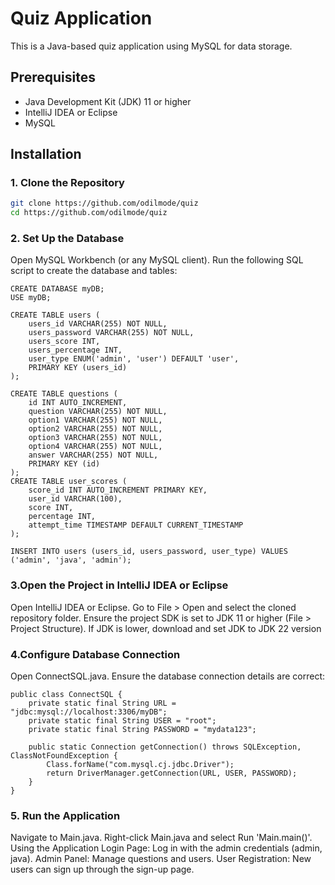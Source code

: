 # Quiz Application

This is a Java-based quiz application using MySQL for data storage.

## Prerequisites

- Java Development Kit (JDK) 11 or higher
- IntelliJ IDEA or Eclipse
- MySQL

## Installation

### 1. Clone the Repository

```sh
git clone https://github.com/odilmode/quiz
cd https://github.com/odilmode/quiz
```
### 2. Set Up the Database
Open MySQL Workbench (or any MySQL client).
Run the following SQL script to create the database and tables:

```angular2html
CREATE DATABASE myDB;
USE myDB;

CREATE TABLE users (
    users_id VARCHAR(255) NOT NULL,
    users_password VARCHAR(255) NOT NULL,
    users_score INT,
    users_percentage INT,
    user_type ENUM('admin', 'user') DEFAULT 'user',
    PRIMARY KEY (users_id)
);

CREATE TABLE questions (
    id INT AUTO_INCREMENT,
    question VARCHAR(255) NOT NULL,
    option1 VARCHAR(255) NOT NULL,
    option2 VARCHAR(255) NOT NULL,
    option3 VARCHAR(255) NOT NULL,
    option4 VARCHAR(255) NOT NULL,
    answer VARCHAR(255) NOT NULL,
    PRIMARY KEY (id)
);
CREATE TABLE user_scores (
    score_id INT AUTO_INCREMENT PRIMARY KEY,
    user_id VARCHAR(100),
    score INT,
    percentage INT,
    attempt_time TIMESTAMP DEFAULT CURRENT_TIMESTAMP
);

INSERT INTO users (users_id, users_password, user_type) VALUES ('admin', 'java', 'admin');

```
### 3.Open the Project in IntelliJ IDEA or Eclipse
Open IntelliJ IDEA or Eclipse.
Go to File > Open and select the cloned repository folder.
Ensure the project SDK is set to JDK 11 or higher (File > Project Structure).
If JDK is lower, download and set JDK to JDK 22 version
### 4.Configure Database Connection
   Open ConnectSQL.java.
   Ensure the database connection details are correct:
```
public class ConnectSQL {
    private static final String URL = "jdbc:mysql://localhost:3306/myDB";
    private static final String USER = "root";
    private static final String PASSWORD = "mydata123";

    public static Connection getConnection() throws SQLException, ClassNotFoundException {
        Class.forName("com.mysql.cj.jdbc.Driver");
        return DriverManager.getConnection(URL, USER, PASSWORD);
    }
}

```
### 5. Run the Application
Navigate to Main.java.
Right-click Main.java and select Run 'Main.main()'.
Using the Application
Login Page: Log in with the admin credentials (admin, java).
Admin Panel: Manage questions and users.
User Registration: New users can sign up through the sign-up page.
